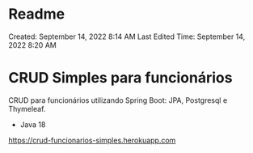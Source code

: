 # Readme

Created: September 14, 2022 8:14 AM
Last Edited Time: September 14, 2022 8:20 AM

# CRUD Simples para funcionários

CRUD para funcionários utilizando Spring Boot: JPA, Postgresql e Thymeleaf.

- Java 18

https://crud-funcionarios-simples.herokuapp.com